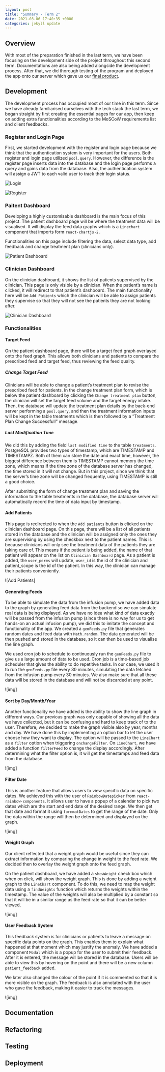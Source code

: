 ```yaml
---
layout: post
title: "Summary - Term 2"
date: 2021-03-06 17:40:35 +0000
categories: jekyll update
---
```


## Overview

With most of the preparation finished in the last term, we have been focusing on the development side of the project throughout this second term. Documentations are also being added alongside the development process. After that, we did thorough testing of the program and deployed the app onto our server which gave us our [final product](https://dauletbatayev.com/).

## Development

The development process has occupied most of our time in this term. Since we have already familiarised ourselves with the tech stack the last term, we began straight by first creating the essential pages for our app, then keep on adding extra functionalities according to the MoSCoW requirements list and client feedbacks.

### Register and Login Page

First, we started development with the register and login page because we think that the authentication system is very important for the users. Both register and login page utilized `pool.query`. However, the difference is the register page inserts data into the database and the login page performs a query and gains data from the database. Also, the authentication system will assign a JWT to each valid user to track their login status.

![Login]()

![Register]()

### Paitent Dashboard

Developing a highly customisable dashboard is the main focus of this project. The patient dashboard page will be where the treatment data will be visualised. It will display the feed data graphs which is a `Linechart` component that imports form `react-chartjs-2`.

Functionalities on this page include filtering the data, select data type, add feedback and change treatment plan (clinicians only).

![Patient Dashboard]()

### Clinician Dashboard

On the clinician dashboard, it shows the list of patients supervised by the clinician. This page is only visible by a clinician. When the patient’s name is clicked, it will redirect to that patient’s dashboard. The main functionality here will be `Add Patients` which the clinician will be able to assign patients they supervise so that they will not see the patients they are not looking after.

![Clinician Dashboard]()

### Functionalities

#### Target Feed

On the patient dashboard page, there will be a target feed graph overlayed onto the feed graph. This allows both clinicians and patients to compare the prescribed feed and target feed, thus reviewing the feed quality.

##### Change Target Feed

Clinicians will be able to change a patient’s treatment plan to revise the prescribed feed for patients. In the change treatment plan form, which is below the patient dashboard by clicking the `Change treatment plan` button, the clinician will set the target feed volume and the target energy intake. Then, the database will update the treatment plan details by the back-end server performing a `pool.query`, and then the treatment information inputs will be kept in the table treatments which is then followed by a “Treatment Plan Change Successful!” message.

##### Last Modification Time

We did this by adding the field `last modified time` to the table `treatments`. PostgreSQL provides two types of timestamp, which are TIMESTAMP and TIMESTAMPZ. Both of them can store the date and exact time, however, the biggest difference between them is TIMESTAMP cannot memory the time zone, which means if the time zone of the database server has changed, the time stored in it will not change. But in this project, since we think that the server’s time zone will be changed frequently, using TIMESTAMP is still a good choice.

After submitting the form of change treatment plan and saving the information to the table treatments in the database, the database server will automatically record the time of data input by timestamp.

#### Add Patients

This page is redirected to when the `Add patients` button is clicked on the clinician dashboard page. On this page, there will be a list of all patients stored in the database and the clinician will be assigned only the ones they are supervising by using the checkbox next to the patient names. This is because clinicians will only see the treatment data of the patients they are taking care of. This means if the patient is being added, the name of that patient will appear on the list on `Clinician Dashboard` page. As a patient is added, the `user_perms` will update, `user_id` is the id of the clinician and patient_scope is the id of the patient. In this way, the clinician can manage their patients conveniently.

![Add Patients]

#### Generating Feeds

To be able to simulate the data from the infusion pump, we have added data to the graph by generating feed data from the backend so we can simulate real data is being displayed. As we have no idea what kind of data exactly will be passed from the infusion pump (since there is no way for us to get hands-on an actual infusion pump), we did this to imitate the concept and functionality of the app. We created a `genFeeds.py` file that generates random dates and feed data with `Math.random`. The data generated will be then pushed and stored in the database, so it can then be used to visualise the line graph.

We used cron job to schedule to continuously run the `genFeeds.py` file to give us a large amount of data to be used. Cron job is a time-based job scheduler that gives the ability to do repetitive tasks. In our case, we used it to run the `genFeeds.py` file every 30 minutes, simulating the data fetched from the infusion pump every 30 minutes. We also make sure that all these data will be stored in the database and will not be discarded at any point.

![img]

#### Sort by Day/Month/Year

Another functionality we have added is the ability to show the line graph in different ways. Our previous graph was only capable of showing all the data we have collected, but it can be confusing and hard to keep track of to the user. Therefore, we decided to make the graph visible also by year, months and day. We have done this by implementing an option bar to let the user choose how they want to display. The option will be passed to the `LineChart` as a `filter` option when triggering `onchangeFilter`. On `LineChart`, we have added a function `filterFeed` to change the display accordingly. After determining what the filter option is, it will get the timestamps and feed data from the database.

![img]

#### Filter Date

This is another feature that allows users to view specific data on specific dates. We achieved this with the user of `RainbowDatepicker` from `react-rainbow-components`. It allows user to have a popup of a calendar to pick two dates which are the start and end date of the desired range. We then get that date and format it using `fornmatDates` to get the range of the date. Only the data within the range will then be determined and displayed on the graph.


![img]

#### Weight Graph

Our client reflected that a weight graph would be useful since they can extract information by comparing the change in weight to the feed rate. We decided then to overlay the weight graph onto the feed graph.

On the patient dashboard, we have added a `showWeight` check box which when on click, will show the weight graph. This is done by adding a weight graph to the `LineChart` component. To do this, we need to map the weight data using a `findWeights` function which returns the weights within the timestamp. The value of the weights will also be multiplied by a constant so that it will be in a similar range as the feed rate so that it can be better viewed.


![img]

#### User Feedback System

This feedback system is for clinicians or patients to leave a message on specific data points on the graph. This enables them to explain what happened at that moment which may justify the anomaly. We have added a component `Modal` which is a popup for the user to submit their feedback. After it is entered, the message will be stored in the database. Users will be able to view this by hovering on the point and there will be a new column `patient_feedback` added.

We later also changed the colour of the point if it is commented so that it is more visible on the graph. The feedback is also annotated with the user who gave the feedback, making it easier to track the messages.

![img]

## Documentation
## Refactoring
## Testing
## Deployment
